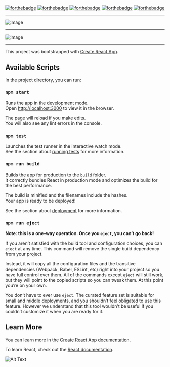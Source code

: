 [![forthebadge](https://forthebadge.com/images/badges/gluten-free.svg)](https://media.giphy.com/media/RkJkDlSwrJRkvGB9Pd/giphy.gif)
[![forthebadge](https://forthebadge.com/images/badges/built-with-love.svg)](https://media.giphy.com/media/bGCRttS05VC7K/giphy.gif)
[![forthebadge](https://forthebadge.com/images/badges/uses-badges.svg)](https://media.giphy.com/media/xTiTnEcelJSG8j4KYM/giphy.gifm)
[![forthebadge](https://forthebadge.com/images/badges/check-it-out.svg)](https://media.giphy.com/media/RkJkDlSwrJRkvGB9Pd/giphy.gifm)
[![forthebadge](https://forthebadge.com/images/badges/fo-shizzle.svg)](https://media.giphy.com/media/RkJkDlSwrJRkvGB9Pd/giphy.gif)
***
![image](https://user-images.githubusercontent.com/19554935/61254461-8ef2f000-a732-11e9-8d7a-6c5d69c61915.png)
***
![image](https://user-images.githubusercontent.com/19554935/61254535-c6fa3300-a732-11e9-8898-a5b9c9f85602.png)
***

This project was bootstrapped with [Create React App](https://github.com/facebook/create-react-app).

## Available Scripts

In the project directory, you can run:

### `npm start`

Runs the app in the development mode.<br>
Open [http://localhost:3000](http://localhost:3000) to view it in the browser.

The page will reload if you make edits.<br>
You will also see any lint errors in the console.

### `npm test`

Launches the test runner in the interactive watch mode.<br>
See the section about [running tests](https://facebook.github.io/create-react-app/docs/running-tests) for more information.

### `npm run build`

Builds the app for production to the `build` folder.<br>
It correctly bundles React in production mode and optimizes the build for the best performance.

The build is minified and the filenames include the hashes.<br>
Your app is ready to be deployed!

See the section about [deployment](https://facebook.github.io/create-react-app/docs/deployment) for more information.

### `npm run eject`

**Note: this is a one-way operation. Once you `eject`, you can’t go back!**

If you aren’t satisfied with the build tool and configuration choices, you can `eject` at any time. This command will remove the single build dependency from your project.

Instead, it will copy all the configuration files and the transitive dependencies (Webpack, Babel, ESLint, etc) right into your project so you have full control over them. All of the commands except `eject` will still work, but they will point to the copied scripts so you can tweak them. At this point you’re on your own.

You don’t have to ever use `eject`. The curated feature set is suitable for small and middle deployments, and you shouldn’t feel obligated to use this feature. However we understand that this tool wouldn’t be useful if you couldn’t customize it when you are ready for it.

## Learn More

You can learn more in the [Create React App documentation](https://facebook.github.io/create-react-app/docs/getting-started).

To learn React, check out the [React documentation](https://reactjs.org/).

![Alt Text](https://media.giphy.com/media/A9grgCQ0Dm012/giphy.gif)

